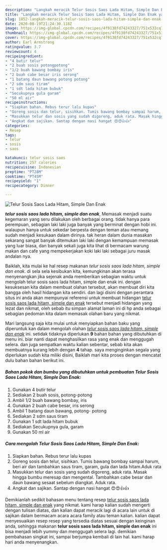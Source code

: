 ```yaml
---
description: "Langkah meracik Telur Sosis Saos Lada Hitam, Simple Dan Enak yang Lezat"
title: "Langkah meracik Telur Sosis Saos Lada Hitam, Simple Dan Enak yang Lezat"
slug: 1852-langkah-meracik-telur-sosis-saos-lada-hitam-simple-dan-enak-yang-lezat
date: 2020-08-19T21:24:30.118Z
image: https://img-global.cpcdn.com/recipes/4f9138fd74243327/751x532cq70/telur-sosis-saos-lada-hitam-simple-dan-enak-foto-resep-utama.jpg
thumbnail: https://img-global.cpcdn.com/recipes/4f9138fd74243327/751x532cq70/telur-sosis-saos-lada-hitam-simple-dan-enak-foto-resep-utama.jpg
cover: https://img-global.cpcdn.com/recipes/4f9138fd74243327/751x532cq70/telur-sosis-saos-lada-hitam-simple-dan-enak-foto-resep-utama.jpg
author: Earl Armstrong
ratingvalue: 3.7
reviewcount: 4
recipeingredient:
- "4 butir telur"
- "2 buah sosis potongpotong"
- "1/2 buah bawang bombay iris"
- "2 buah cabe besar iris serong"
- "1 batang daun bawang potong potong"
- "2 sdm saus tiram"
- "1 sdt lada hitam bubuk"
- "Secukupnya gula garam"
- "50 ml air"
recipeinstructions:
- "Siapkan bahan. Rebus terur lalu kupas"
- "Goreng sosis dan telur, sisihkan. Tumis bawang bombay sampai harum, beri air dan tambahkan saus tiram, garam, gula dan lada hitam.Aduk rata"
- "Masukkan telur dan sosis yang sudah digoreng, aduk rata. Masak hingga bumbu meresap dan mengental. Tambahkan cabe besar dan daun bawang sesaat sebelum diangkat. Aduk rata."
- "Angkat dan sajikan. Santap dengan nasi hangat 😍😍👍👍"
categories:
- Resep
tags:
- telur
- sosis
- saos

katakunci: telur sosis saos 
nutrition: 257 calories
recipecuisine: Indonesian
preptime: "PT28M"
cooktime: "PT45M"
recipeyield: "1"
recipecategory: Dinner

---
```



![Telur Sosis Saos Lada Hitam, Simple Dan Enak](https://img-global.cpcdn.com/recipes/4f9138fd74243327/751x532cq70/telur-sosis-saos-lada-hitam-simple-dan-enak-foto-resep-utama.jpg)

<b><i>telur sosis saos lada hitam, simple dan enak</i></b>, Memasak menjadi suatu kegemaran yang seru dilakukan oleh berbagai orang. tidak hanya para perempuan, sebagian laki laki juga banyak yang berminat dengan hobi ini. walaupun hanya untuk sekedar berpesta dengan teman atau memang sudah menjadi kesukaan dalam dirinya. tak heran dalam dunia masakan sekarang sangat banyak ditemukan laki laki dengan kemampuan memasak yang luar biasa, dan banyak sekali juga kita lihat di bermacam warung makan dan cafe yang mempekerjakan koki laki laki sebagai juru masak andalan nya.

Baiklah, kita mulai ke hal resep makanan <i>telur sosis saos lada hitam, simple dan enak</i>. di sela sela kesibukan kita, kemungkinan akan terasa menyenangkan jika sejenak anda memberikan sebagian waktu untuk mengolah telur sosis saos lada hitam, simple dan enak ini. dengan kesuksesan kita dalam membuat olahan tersebut, akan membuat diri kita bangga oleh hasil hidangan kita sendiri. dan lagi disini dengan perantara situs ini anda akan mempunyai referensi untuk membuat hidangan <u>telur sosis saos lada hitam, simple dan enak</u> tersebut menjadi hidangan yang lezat dan nikmat, oleh sebab itu simpan alamat laman ini di hp anda sebagai sebagian pedoman kita dalam memasak olahan baru yang nikmat.




Mari langsung saja kita mulai untuk menyiapkan bahan baku yang diperuntuk kan dalam mengolah olahan <u><i>telur sosis saos lada hitam, simple dan enak</i></u> ini. setidak tidaknya diperlukan <b>9</b> bahan bahan yang dibutuhkan di menu ini. biar nanti dapat menghasilkan rasa yang enak dan menggugah selera. dan juga sempatkan waktu kalian sebentar, sebab kita akan membuatnya kurang lebih dengan <b>4</b> tahap. saya menginginkan segala yang diperlukan sudah kita miliki disini, Baiklah mari kita proses dengan mencatat dulu bahan bahan berikut ini.

<!--inarticleads1-->

##### Bahan pokok dan bumbu yang dibutuhkan untuk pembuatan Telur Sosis Saos Lada Hitam, Simple Dan Enak:

1. Gunakan 4 butir telur
1. Sediakan 2 buah sosis, potong-potong
1. Ambil 1/2 buah bawang bombay, iris
1. Gunakan 2 buah cabe besar, iris serong
1. Ambil 1 batang daun bawang, potong- potong
1. Sediakan 2 sdm saus tiram
1. Gunakan 1 sdt lada hitam bubuk
1. Sediakan Secukupnya gula, garam
1. Gunakan 50 ml air




<!--inarticleads2-->

##### Cara mengolah Telur Sosis Saos Lada Hitam, Simple Dan Enak:

1. Siapkan bahan. Rebus terur lalu kupas
1. Goreng sosis dan telur, sisihkan. Tumis bawang bombay sampai harum, beri air dan tambahkan saus tiram, garam, gula dan lada hitam.Aduk rata
1. Masukkan telur dan sosis yang sudah digoreng, aduk rata. Masak hingga bumbu meresap dan mengental. Tambahkan cabe besar dan daun bawang sesaat sebelum diangkat. Aduk rata.
1. Angkat dan sajikan. Santap dengan nasi hangat 😍😍👍👍




Demikianlah sedikit bahasan menu tentang resep <u>telur sosis saos lada hitam, simple dan enak</u> yang nikmat. kami harap kalian sudah mengerti dengan tulisan diatas, dan kalian dapat meracik lagi di acara lain untuk di sajikan dalam bermacam acara acara family atau teman kalian. kalian dapat menyesuaikan resep resep yang tersedia diatas sesuai dengan keinginan anda, sehingga makanan <b>telur sosis saos lada hitam, simple dan enak</b> ini bisa menjadi lebih yummy dan menggugah selera lagi. demikian pembahasan singkat ini, sampai berjumpa kembali di lain hal. kami harap hari anda menyenangkan.
